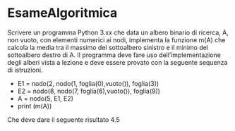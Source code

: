 # EsameAlgoritmica

Scrivere un programma Python 3.xx che data un albero binario di ricerca, A, non vuoto, con elementi numerici ai nodi, implementa la funzione m(A) che calcola la media tra il massimo del sottoalbero sinistro e il minimo del sottoalbero destro di A.
Il programma deve fare uso dell’implementazione degli alberi vista a lezione e deve essere provato con la seguente sequenza di istruzioni.

- E1 =  nodo(2, nodo(1, foglia(0),vuoto()), foglia(3))
- E2 =  nodo(8, nodo(7, foglia(6),vuoto()), foglia(9))
- A = nodo(5, E1, E2)
- print (m(A))

Che deve dare il seguente risultato
4.5
